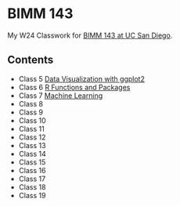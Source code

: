 # BIMM 143
My W24 Classwork for [BIMM 143 at UC San Diego](https://bioboot.github.io/bimm143_W24/).

## Contents
- Class 5 [Data Visualization with ggplot2]()
- Class 6 [R Functions and Packages]()
- Class 7 [Machine Learning](class07.pdf)
- Class 8
- Class 9
- Class 10
- Class 11
- Class 12
- Class 13
- Class 14
- Class 15
- Class 16
- Class 17
- Class 18
- Class 19

